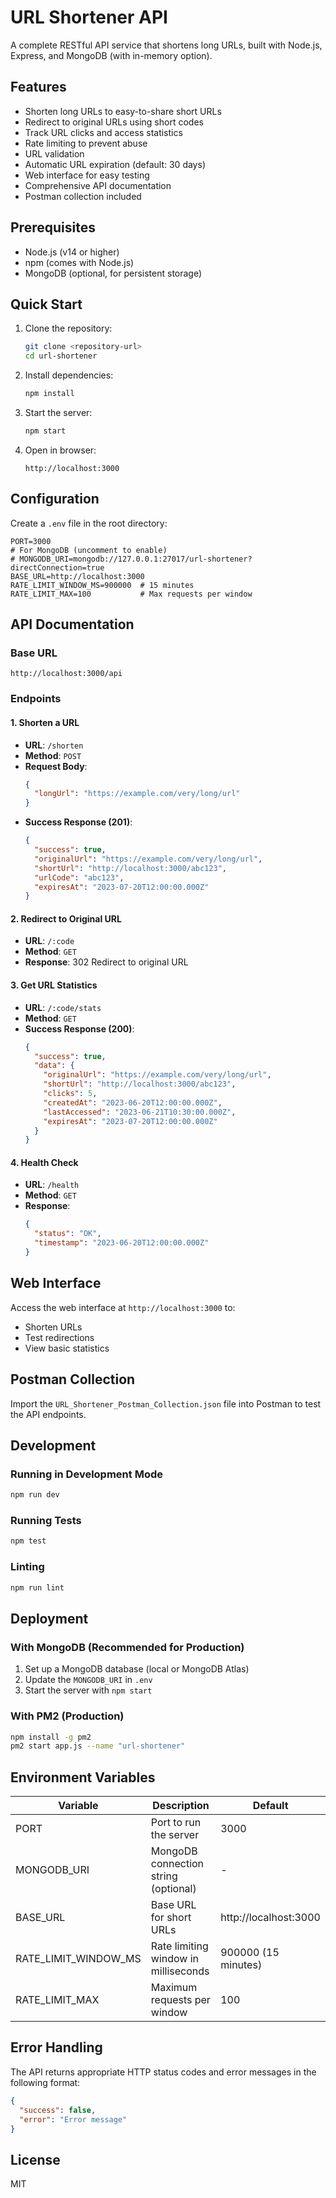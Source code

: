 # URL Shortener API

A complete RESTful API service that shortens long URLs, built with Node.js, Express, and MongoDB (with in-memory option).

## Features

- Shorten long URLs to easy-to-share short URLs
- Redirect to original URLs using short codes
- Track URL clicks and access statistics
- Rate limiting to prevent abuse
- URL validation
- Automatic URL expiration (default: 30 days)
- Web interface for easy testing
- Comprehensive API documentation
- Postman collection included

## Prerequisites

- Node.js (v14 or higher)
- npm (comes with Node.js)
- MongoDB (optional, for persistent storage)

## Quick Start

1. Clone the repository:
   ```bash
   git clone <repository-url>
   cd url-shortener
   ```

2. Install dependencies:
   ```bash
   npm install
   ```

3. Start the server:
   ```bash
   npm start
   ```

4. Open in browser:
   ```
   http://localhost:3000
   ```

## Configuration

Create a `.env` file in the root directory:

```env
PORT=3000
# For MongoDB (uncomment to enable)
# MONGODB_URI=mongodb://127.0.0.1:27017/url-shortener?directConnection=true
BASE_URL=http://localhost:3000
RATE_LIMIT_WINDOW_MS=900000  # 15 minutes
RATE_LIMIT_MAX=100           # Max requests per window
```

## API Documentation

### Base URL
```
http://localhost:3000/api
```

### Endpoints

#### 1. Shorten a URL
- **URL**: `/shorten`
- **Method**: `POST`
- **Request Body**:
  ```json
  {
    "longUrl": "https://example.com/very/long/url"
  }
  ```
- **Success Response (201)**:
  ```json
  {
    "success": true,
    "originalUrl": "https://example.com/very/long/url",
    "shortUrl": "http://localhost:3000/abc123",
    "urlCode": "abc123",
    "expiresAt": "2023-07-20T12:00:00.000Z"
  }
  ```

#### 2. Redirect to Original URL
- **URL**: `/:code`
- **Method**: `GET`
- **Response**: 302 Redirect to original URL

#### 3. Get URL Statistics
- **URL**: `/:code/stats`
- **Method**: `GET`
- **Success Response (200)**:
  ```json
  {
    "success": true,
    "data": {
      "originalUrl": "https://example.com/very/long/url",
      "shortUrl": "http://localhost:3000/abc123",
      "clicks": 5,
      "createdAt": "2023-06-20T12:00:00.000Z",
      "lastAccessed": "2023-06-21T10:30:00.000Z",
      "expiresAt": "2023-07-20T12:00:00.000Z"
    }
  }
  ```

#### 4. Health Check
- **URL**: `/health`
- **Method**: `GET`
- **Response**:
  ```json
  {
    "status": "OK",
    "timestamp": "2023-06-20T12:00:00.000Z"
  }
  ```

## Web Interface

Access the web interface at `http://localhost:3000` to:
- Shorten URLs
- Test redirections
- View basic statistics

## Postman Collection

Import the `URL_Shortener_Postman_Collection.json` file into Postman to test the API endpoints.

## Development

### Running in Development Mode
```bash
npm run dev
```

### Running Tests
```bash
npm test
```

### Linting
```bash
npm run lint
```

## Deployment

### With MongoDB (Recommended for Production)
1. Set up a MongoDB database (local or MongoDB Atlas)
2. Update the `MONGODB_URI` in `.env`
3. Start the server with `npm start`

### With PM2 (Production)
```bash
npm install -g pm2
pm2 start app.js --name "url-shortener"
```

## Environment Variables

| Variable | Description | Default |
|----------|-------------|---------|
| PORT | Port to run the server | 3000 |
| MONGODB_URI | MongoDB connection string (optional) | - |
| BASE_URL | Base URL for short URLs | http://localhost:3000 |
| RATE_LIMIT_WINDOW_MS | Rate limiting window in milliseconds | 900000 (15 minutes) |
| RATE_LIMIT_MAX | Maximum requests per window | 100 |

## Error Handling

The API returns appropriate HTTP status codes and error messages in the following format:

```json
{
  "success": false,
  "error": "Error message"
}
```

## License

MIT
